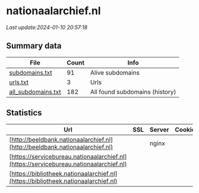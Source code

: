 # nationaalarchief.nl
*Last update:2024-01-10 20:57:18*
## Summary data
| File       | Count | Info |
|------------|-------|------|
|[subdomains.txt](/data/nationaalarchief/subdomains.txt)|91|Alive subdomains|
|[urls.txt](/data/nationaalarchief/urls.txt)|3|Urls|
|[all_subdomains.txt](/data/nationaalarchief/all_subdomains.txt)|182|All found subdomains (history)|
## Statistics
| Url | SSL | Server | Cookie | HSTS | CSP | XFO | XXP | RP | Tech |
|------------|-------|------|------|------|------|------|------|------|------|
|[http://beeldbank.nationaalarchief.nl](http://beeldbank.nationaalarchief.nl)| |nginx| | | | | |:white_check_mark: |Nginx|
|[https://servicebureau.nationaalarchief.nl](https://servicebureau.nationaalarchief.nl)| | | |:white_check_mark: | | |:white_check_mark: |:white_check_mark: |:white_check_mark: |HSTS|
|[https://bibliotheek.nationaalarchief.nl](https://bibliotheek.nationaalarchief.nl)| | | | | | | |:white_check_mark: |HSTS|